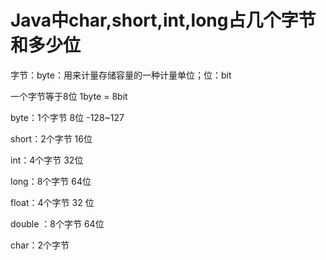 # Java中char,short,int,long占几个字节和多少位



字节：byte：用来计量存储容量的一种计量单位；位：bit

一个字节等于8位  1byte = 8bit



byte：1个字节 8位 -128~127

short：2个字节 16位

int：4个字节 32位

long：8个字节 64位

float：4个字节 32 位

double ：8个字节 64位

char：2个字节